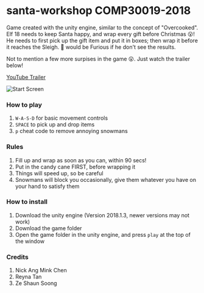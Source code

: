 # santa-workshop COMP30019-2018

Game created with the unity engine, similar to the concept of "Overcooked". Elf 18 needs to keep Santa happy, and wrap every gift before Christmas :open_mouth:!
He needs to first pick up the gift item and put it in boxes; then wrap it before it reaches the Sleigh. :santa: would be Furious if he don't see the results.

Not to mention a few more surpises in the game :open_mouth:. Just watch the trailer below!  

[YouTube Trailer](https://youtu.be/ye6nr7gZGes)  

![Start Screen](https://github.com/Shankskun/santa-workshop/blob/master/images/startscreen.png)  

### How to play

1. `W-A-S-D` for basic movement controls
1. `SPACE` to pick up and drop items  
1. `p` cheat code to remove annoying snowmans

### Rules
1. Fill up and wrap as soon as you can, within 90 secs!
1. Put in the candy cane FIRST, before wrapping it
1. Things will speed up, so be careful
1. Snowmans will block you occasionally, give them whatever you have on your hand to satisfy them 


### How to install

1. Download the unity engine (Version 2018.1.3, newer versions may not work)
1. Download the game folder
1. Open the game folder in the unity engine, and press `play` at the top of the window 

### Credits 

1. Nick Ang Mink Chen
1. Reyna Tan
1. Ze Shaun Soong

